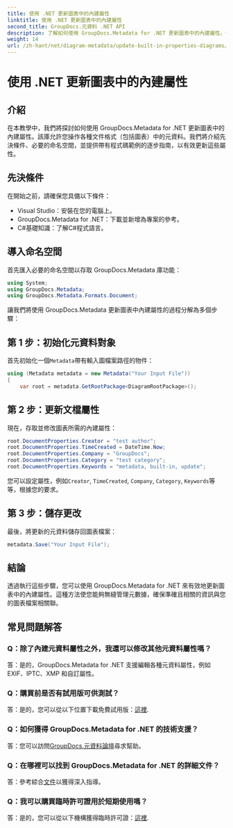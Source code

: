 ```yaml
---
title: 使用 .NET 更新圖表中的內建屬性
linktitle: 使用 .NET 更新圖表中的內建屬性
second_title: GroupDocs.元資料 .NET API
description: 了解如何使用 GroupDocs.Metadata for .NET 更新圖表中的內建屬性。使用程式碼範例無縫修改元資料。
weight: 14
url: /zh-hant/net/diagram-metadata/update-built-in-properties-diagrams/
---
```


# 使用 .NET 更新圖表中的內建屬性

## 介紹
在本教學中，我們將探討如何使用 GroupDocs.Metadata for .NET 更新圖表中的內建屬性。該庫允許您操作各種文件格式（包括圖表）中的元資料。我們將介紹先決條件、必要的命名空間，並提供帶有程式碼範例的逐步指南，以有效更新這些屬性。

## 先決條件

在開始之前，請確保您具備以下條件：

- Visual Studio：安裝在您的電腦上。
- GroupDocs.Metadata for .NET：下載並新增為專案的參考。
- C#基礎知識：了解C#程式語言。

## 導入命名空間

首先匯入必要的命名空間以存取 GroupDocs.Metadata 庫功能：

```csharp
using System;
using GroupDocs.Metadata;
using GroupDocs.Metadata.Formats.Document;
```

讓我們將使用 GroupDocs.Metadata 更新圖表中內建屬性的過程分解為多個步驟：

## 第 1 步：初始化元資料對象

首先初始化一個`Metadata`帶有輸入圖檔案路徑的物件：

```csharp
using (Metadata metadata = new Metadata("Your Input File"))
{
    var root = metadata.GetRootPackage<DiagramRootPackage>();
```

## 第 2 步：更新文檔屬性

現在，存取並修改圖表所需的內建屬性：

```csharp
root.DocumentProperties.Creator = "test author";
root.DocumentProperties.TimeCreated = DateTime.Now;
root.DocumentProperties.Company = "GroupDocs";
root.DocumentProperties.Category = "test category";
root.DocumentProperties.Keywords = "metadata, built-in, update";
```

您可以設定屬性，例如`Creator`, `TimeCreated`, `Company`, `Category`, `Keywords`等等，根據您的要求。

## 第 3 步：儲存更改

最後，將更新的元資料儲存回圖表檔案：

```csharp
metadata.Save("Your Input File");
```

## 結論

透過執行這些步驟，您可以使用 GroupDocs.Metadata for .NET 來有效地更新圖表中的內建屬性。這種方法使您能夠無縫管理元數據，確保準確且相關的資訊與您的圖表檔案相關聯。


## 常見問題解答

### Q：除了內建元資料屬性之外，我還可以修改其他元資料屬性嗎？
答：是的，GroupDocs.Metadata for .NET 支援編輯各種元資料屬性，例如 EXIF、IPTC、XMP 和自訂屬性。

### Q：購買前是否有試用版可供測試？
答：是的，您可以從以下位置下載免費試用版：[這裡](https://releases.groupdocs.com/).

### Q：如何獲得 GroupDocs.Metadata for .NET 的技術支援？
答：您可以訪問[GroupDocs.元資料論壇](https://forum.groupdocs.com/c/metadata/14)尋求幫助。

### Q：在哪裡可以找到 GroupDocs.Metadata for .NET 的詳細文件？
答：參考綜合[文件](https://tutorials.groupdocs.com/metadata/net/)以獲得深入指導。

### Q：我可以購買臨時許可證用於短期使用嗎？
答：是的，您可以從以下機構獲得臨時許可證：[這裡](https://purchase.groupdocs.com/temporary-license/).